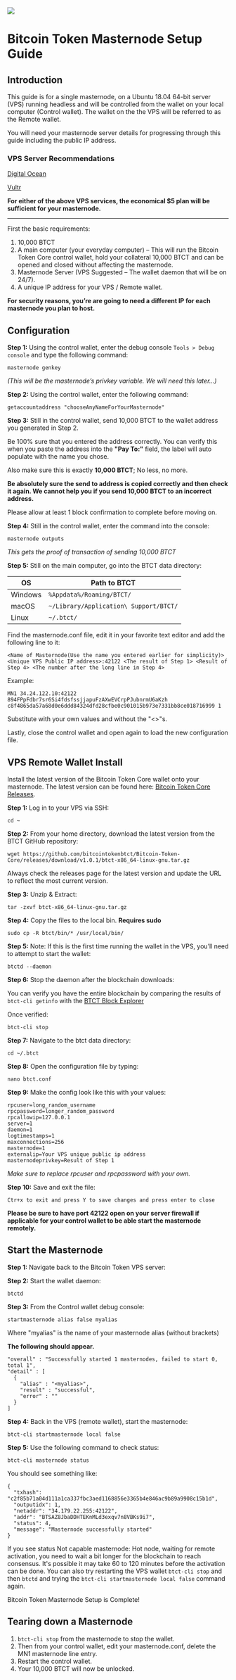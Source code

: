 <img src="https://raw.githubusercontent.com/bitcointokenbtct/Official-Images/master/github-header3.jpg">

Bitcoin Token Masternode Setup Guide
==========================

## Introduction

This guide is for a single masternode, on a Ubuntu 18.04 64-bit server (VPS) running headless and will be controlled from the wallet on your local computer (Control wallet). The wallet on the the VPS will be referred to as the Remote wallet.

You will need your masternode server details for progressing through this guide including the public IP address.

### VPS Server Recommendations ###

[Digital Ocean](https://www.digitalocean.com/products/droplets/)

[Vultr](https://www.vultr.com/products/cloud-compute/#compute)

**For either of the above VPS services, the economical $5 plan will be sufficient for your masternode.**

---

First the basic requirements:

1. 10,000 BTCT
1. A main computer (your everyday computer) – This will run the Bitcoin Token Core control wallet, hold your collateral 10,000 BTCT and can be opened and closed without affecting the masternode.
1. Masternode Server (VPS Suggested – The wallet daemon that will be on 24/7).
1. A unique IP address for your VPS / Remote wallet.

**For security reasons, you’re are going to need a different IP for each masternode you plan to host.**

## Configuration

**Step 1:** Using the control wallet, enter the debug console `Tools > Debug console` and type the following command:

```
masternode genkey
```

*(This will be the masternode’s privkey variable. We will need this later…)*

**Step 2:** Using the control wallet, enter the following command:

```
getaccountaddress "chooseAnyNameForYourMasternode"
```

**Step 3:** Still in the control wallet, send 10,000 BTCT to the wallet address you generated in Step 2. 

Be 100% sure that you entered the address correctly. You can verify this when you paste the address into the **"Pay To:"** field, the label will auto populate with the name you chose. 

Also make sure this is exactly **10,000 BTCT**; No less, no more.

**Be absolutely sure the send to address is copied correctly and then check it again. We cannot help you if you send 10,000 BTCT to an incorrect address.**

Please allow at least 1 block confirmation to complete before moving on.

**Step 4:** Still in the control wallet, enter the command into the console:

```
masternode outputs
```

*This gets the proof of transaction of sending 10,000 BTCT*

**Step 5:** Still on the main computer, go into the BTCT data directory:

OS | Path to BTCT
------------ | -------------
Windows | `%Appdata%/Roaming/BTCT/`
macOS | `~/Library/Application\ Support/BTCT/`
Linux | `~/.btct/`

Find the masternode.conf file, edit it in your favorite text editor and add the following line to it:

```
<Name of Masternode(Use the name you entered earlier for simplicity)> <Unique VPS Public IP address>:42122 <The result of Step 1> <Result of Step 4> <The number after the long line in Step 4>
```

Example:

```
MN1 34.24.122.10:42122 894FPpFdbr7sr6Si4fdsfssjjapuFzAXwEVCrpPJubnrmU6aKzh c8f4865da57a68d0e6ddd84324dfd28cfbe0c901015b973e7331bb8ce018716999 1
```

Substitute with your own values and without the "<>"s.

Lastly, close the control wallet and open again to load the new configuration file.

## VPS Remote Wallet Install

Install the latest version of the Bitcoin Token Core wallet onto your masternode. The latest version can be found here: [Bitcoin Token Core Releases](https://github.com/bitcointokenbtct/Bitcoin-Token-Core/releases).

**Step 1:** Log in to your VPS via SSH:

```
cd ~
```

**Step 2:** From your home directory, download the latest version from the BTCT GitHub repository:

```
wget https://github.com/bitcointokenbtct/Bitcoin-Token-Core/releases/download/v1.0.1/btct-x86_64-linux-gnu.tar.gz
```

Always check the releases page for the latest version and update the URL to reflect the most current version.

**Step 3:** Unzip & Extract:

```
tar -zxvf btct-x86_64-linux-gnu.tar.gz
```

**Step 4:** Copy the files to the local bin. **Requires sudo**

```
sudo cp -R btct/bin/* /usr/local/bin/
```

**Step 5:** Note: If this is the first time running the wallet in the VPS, you’ll need to attempt to start the wallet:

```
btctd --daemon
```

**Step 6:** Stop the daemon after the blockchain downloads:

You can verify you have the entire blockchain by comparing the results of `btct-cli getinfo` with the [BTCT Block Explorer](http://explorer.bitcointoken.pw)

Once verified:

```
btct-cli stop
```

**Step 7:** Navigate to the btct data directory:

```
cd ~/.btct
```

**Step 8:** Open the configuration file by typing:

```
nano btct.conf
```

**Step 9:** Make the config look like this with your values:

```
rpcuser=long_random_username
rpcpassword=longer_random_password
rpcallowip=127.0.0.1
server=1
daemon=1
logtimestamps=1
maxconnections=256
masternode=1
externalip=Your VPS unique public ip address
masternodeprivkey=Result of Step 1
```

*Make sure to replace rpcuser and rpcpassword with your own.*

**Step 10:** Save and exit the file:

```
Ctr+x to exit and press Y to save changes and press enter to close
```

**Please be sure to have port 42122 open on your server firewall if applicable for your control wallet to be able start the masternode remotely.**

## Start the Masternode

**Step 1:** Navigate back to the Bitcoin Token VPS server:


**Step 2:** Start the wallet daemon:

```
btctd
```

**Step 3:** From the Control wallet debug console:

```
startmasternode alias false myalias
```

Where "myalias" is the name of your masternode alias (without brackets)

**The following should appear.**

```
"overall" : "Successfully started 1 masternodes, failed to start 0, total 1",
"detail" : [
  {
    "alias" : "<myalias>",
    "result" : "successful",
    "error" : ""
  }
]
```

**Step 4:** Back in the VPS (remote wallet), start the masternode:

```
btct-cli startmasternode local false
```

**Step 5:** Use the following command to check status:

```
btct-cli masternode status
```

You should see something like:

```
{
  "txhash": "c2f85b71a04d111a1ca337fbc3aed1168856e3365b4e846ac9b89a9908c15b1d",
  "outputidx": 1,
  "netaddr": "34.179.22.255:42122",
  "addr": "BTSAZ8JbaDDHTEKnMLd3exqv7n8VBKs9i7",
  "status": 4,
  "message": "Masternode successfully started"
}
```

If you see status Not capable masternode: Hot node, waiting for remote activation, you need to wait a bit longer for the blockchain to reach consensus. It's possible it may take 60 to 120 minutes before the activation can be done. You can also try restarting the VPS wallet `btct-cli stop` and then `btctd` and trying the `btct-cli startmasternode local false` command again.

Bitcoin Token Masternode Setup is Complete!


## Tearing down a Masternode

1. `btct-cli stop` from the masternode to stop the wallet.
1. Then from your control wallet, edit your masternode.conf, delete the MN1 masternode line entry.
1. Restart the control wallet.
1. Your 10,000 BTCT will now be unlocked.
